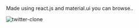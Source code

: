 Made using react.js and material.ui you can browse..

![twitter-clone](https://user-images.githubusercontent.com/78920463/121821731-864f1f80-cca3-11eb-84d9-acdbbfc9ceb8.JPG)

